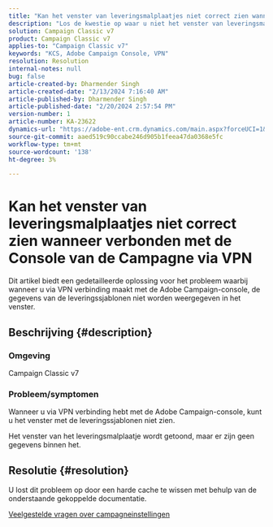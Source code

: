 ```yaml
---
title: "Kan het venster van leveringsmalplaatjes niet correct zien wanneer verbonden met de Console van de Campagne via VPN"
description: "Los de kwestie op waar u niet het venster van leveringsmalplaatjes kunt zien wanneer verbonden met de Console van de Campagne via VPN. U moet een harde cache uitvoeren."
solution: Campaign Classic v7
product: Campaign Classic v7
applies-to: "Campaign Classic v7"
keywords: "KCS, Adobe Campaign Console, VPN"
resolution: Resolution
internal-notes: null
bug: false
article-created-by: Dharmender Singh
article-created-date: "2/13/2024 7:16:40 AM"
article-published-by: Dharmender Singh
article-published-date: "2/20/2024 2:57:54 PM"
version-number: 1
article-number: KA-23622
dynamics-url: "https://adobe-ent.crm.dynamics.com/main.aspx?forceUCI=1&pagetype=entityrecord&etn=knowledgearticle&id=a9886dd4-3fca-ee11-9079-6045bd0061cb"
source-git-commit: aaed519c90ccabe246d905b1feea47da0368e5fc
workflow-type: tm+mt
source-wordcount: '138'
ht-degree: 3%

---
```


# Kan het venster van leveringsmalplaatjes niet correct zien wanneer verbonden met de Console van de Campagne via VPN


Dit artikel biedt een gedetailleerde oplossing voor het probleem waarbij wanneer u via VPN verbinding maakt met de Adobe Campaign-console, de gegevens van de leveringssjablonen niet worden weergegeven in het venster.

## Beschrijving {#description}


### <b>Omgeving</b>

Campaign Classic v7

### <b>Probleem/symptomen</b>

Wanneer u via VPN verbinding hebt met de Adobe Campaign-console, kunt u het venster met de leveringssjablonen niet zien.

Het venster van het leveringsmalplaatje wordt getoond, maar er zijn geen gegevens binnen het.


## Resolutie {#resolution}


U lost dit probleem op door een harde cache te wissen met behulp van de onderstaande gekoppelde documentatie.

[Veelgestelde vragen over campagneinstellingen](https://experienceleague.adobe.com/docs/campaign-classic/using/getting-started/starting-with-adobe-campaign/faq/faq-campaign-config.html?lang=en#perform-hard-cache-clear)

